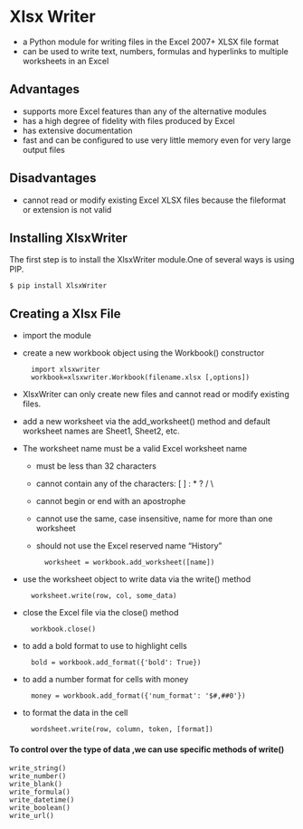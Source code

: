 # Xlsx Writer
- a Python module for writing files in the Excel 2007+ XLSX file format</br>
- can be used to write text, numbers, formulas and hyperlinks to multiple worksheets in an Excel</br>

## Advantages
- supports more Excel features than any of the alternative modules</br>
- has a high degree of fidelity with files produced by Excel<br>
- has extensive documentation<br>
- fast and can be configured to use very little memory even for very large output files<br>

## Disadvantages
- cannot read or modify existing Excel XLSX files because the fileformat or extension is not valid<br>

## Installing XlsxWriter
The first step is to install the XlsxWriter module.One of several ways is using PIP.<br>

    $ pip install XlsxWriter

## Creating a Xlsx File
- import the module
- create a new workbook object using the Workbook() constructor

        import xlsxwriter  
        workbook=xlsxwriter.Workbook(filename.xlsx [,options]) 
- XlsxWriter can only create new files and cannot read or modify existing files.
- add a new worksheet via the add_worksheet() method and default worksheet names are Sheet1, Sheet2, etc.<br>
- The worksheet name must be a valid Excel worksheet name
    - must be less than 32 characters
    - cannot contain any of the characters: [ ] : * ? / \
    - cannot begin or end with an apostrophe
    - cannot use the same, case insensitive, name for more than one worksheet
    - should not use the Excel reserved name “History”<br>

            worksheet = workbook.add_worksheet([name])
- use the worksheet object to write data via the write() method<br>

        worksheet.write(row, col, some_data)
- close the Excel file via the close() method<br>

        workbook.close()
- to add a bold format to use to highlight cells<br>

        bold = workbook.add_format({'bold': True})
- to add a number format for cells with money<br>

        money = workbook.add_format({'num_format': '$#,##0'})
- to format the data in the cell<br>

        wordsheet.write(row, column, token, [format])

#### To control over the type of data ,we can use specific methods of write()

    write_string()
    write_number()
    write_blank()
    write_formula()
    write_datetime()
    write_boolean()
    write_url()

